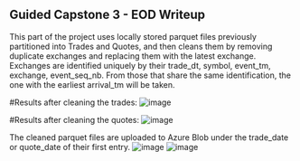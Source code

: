 ## Guided Capstone 3 - EOD Writeup
This part of the project uses locally stored parquet files previously partitioned into Trades and Quotes, and then cleans them by removing duplicate exchanges and replacing them with the latest exchange.
Exchanges are identified uniquely by their trade_dt, symbol, event_tm, exchange, event_seq_nb. From those that share the same identification, the one with the earliest arrival_tm will be taken. 

#Results after cleaning the trades:
![image](https://github.com/user-attachments/assets/9d175817-dfe5-4465-bba4-6f724df6d20c)

#Results after cleaning the quotes:
![image](https://github.com/user-attachments/assets/312e05b0-fa39-49ef-94fa-d24f2f6694cf)

The cleaned parquet files are uploaded to Azure Blob under the trade_date or quote_date of their first entry.
![image](https://github.com/user-attachments/assets/20cf5097-b1f0-45f2-9314-19092ace7b03)
![image](https://github.com/user-attachments/assets/7b34fadc-c82d-4629-8094-4c2551cc140a)


